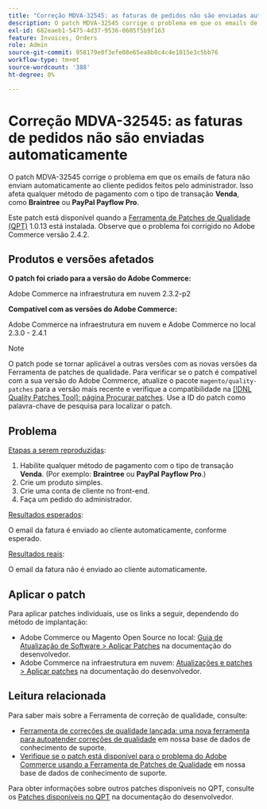 ```yaml
---
title: "Correção MDVA-32545: as faturas de pedidos não são enviadas automaticamente"
description: O patch MDVA-32545 corrige o problema em que os emails de fatura não enviam automaticamente ao cliente pedidos feitos pelo administrador. Isso afeta qualquer método de pagamento com o tipo de transação **Venda**, como **Braintree** ou **Fluxo de pagamento do PayPal Pro**.
exl-id: 682eaeb1-5475-4d37-9536-0605f5b9f163
feature: Invoices, Orders
role: Admin
source-git-commit: 958179e0f3efe08e65ea8b0c4c4e1015e3c5bb76
workflow-type: tm+mt
source-wordcount: '388'
ht-degree: 0%

---
```


# Correção MDVA-32545: as faturas de pedidos não são enviadas automaticamente

O patch MDVA-32545 corrige o problema em que os emails de fatura não enviam automaticamente ao cliente pedidos feitos pelo administrador. Isso afeta qualquer método de pagamento com o tipo de transação **Venda**, como **Braintree** ou **PayPal Payflow Pro**.

Este patch está disponível quando a [Ferramenta de Patches de Qualidade (QPT)](https://devdocs.magento.com/guides/v2.4/comp-mgr/patching.html#mqp) 1.0.13 está instalada. Observe que o problema foi corrigido no Adobe Commerce versão 2.4.2.

## Produtos e versões afetados

**O patch foi criado para a versão do Adobe Commerce:**

Adobe Commerce na infraestrutura em nuvem 2.3.2-p2

**Compatível com as versões do Adobe Commerce:**

Adobe Commerce na infraestrutura em nuvem e Adobe Commerce no local 2.3.0 - 2.4.1

>[!NOTE]
>
>O patch pode se tornar aplicável a outras versões com as novas versões da Ferramenta de patches de qualidade. Para verificar se o patch é compatível com a sua versão do Adobe Commerce, atualize o pacote `magento/quality-patches` para a versão mais recente e verifique a compatibilidade na [[!DNL Quality Patches Tool]: página Procurar patches](https://devdocs.magento.com/quality-patches/tool.html#patch-grid). Use a ID do patch como palavra-chave de pesquisa para localizar o patch.

## Problema

<u>Etapas a serem reproduzidas</u>:

1. Habilite qualquer método de pagamento com o tipo de transação **Venda**. (Por exemplo: **Braintree** ou **PayPal Payflow Pro**.)
1. Crie um produto simples.
1. Crie uma conta de cliente no front-end.
1. Faça um pedido do administrador.

<u>Resultados esperados</u>:

O email da fatura é enviado ao cliente automaticamente, conforme esperado.

<u>Resultados reais</u>:

O email da fatura não é enviado ao cliente automaticamente.

## Aplicar o patch

Para aplicar patches individuais, use os links a seguir, dependendo do método de implantação:

* Adobe Commerce ou Magento Open Source no local: [Guia de Atualização de Software > Aplicar Patches](https://devdocs.magento.com/guides/v2.4/comp-mgr/patching/mqp.html) na documentação do desenvolvedor.
* Adobe Commerce na infraestrutura em nuvem: [Atualizações e patches > Aplicar patches](https://devdocs.magento.com/cloud/project/project-patch.html) na documentação do desenvolvedor.

## Leitura relacionada

Para saber mais sobre a Ferramenta de correção de qualidade, consulte:

* [Ferramenta de correções de qualidade lançada: uma nova ferramenta para autoatender correções de qualidade](/help/announcements/adobe-commerce-announcements/magento-quality-patches-released-new-tool-to-self-serve-quality-patches.md) em nossa base de dados de conhecimento de suporte.
* [Verifique se o patch está disponível para o problema do Adobe Commerce usando a Ferramenta de Patches de Qualidade](/help/support-tools/patches-available-in-qpt-tool/check-patch-for-magento-issue-with-magento-quality-patches.md) em nossa base de dados de conhecimento de suporte.

Para obter informações sobre outros patches disponíveis no QPT, consulte os [Patches disponíveis no QPT](https://devdocs.magento.com/quality-patches/tool.html#patch-grid) na documentação do desenvolvedor.

